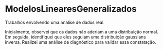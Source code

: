 # ModelosLinearesGeneralizados
 Trabalhos envolvendo uma análise de dados real.

Inicialmente, observei que os dados não aderiam a uma distribuição normal. Em seguida, identifiquei que eles seguiam uma distribuição gaussiana inversa. Realizei uma análise de diagnóstico para validar essa constatação.
